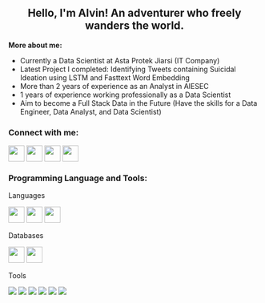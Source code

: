 <h2 align="center">
  Hello, I'm Alvin!
  An adventurer who freely wanders the world. <br>
</h2>

**More about me:**
- Currently a Data Scientist at Asta Protek Jiarsi (IT Company)
- Latest Project I completed: Identifying Tweets containing Suicidal Ideation using LSTM and Fasttext Word Embedding
- More than 2 years of experience as an Analyst in AIESEC
- 1 years of experience working professionally as a Data Scientist
- Aim to become a Full Stack Data in the Future (Have the skills for a Data Engineer, Data Analyst, and Data Scientist)

<h3 align="left">
  Connect with me:
</h3>

<p align="left">
  <a href="mailto:alvincnataputra@gmail.com" target="blank"><img align="center" src="https://img.icons8.com/color/32/gmail-new.png" width="32" height="32"/></a>
  <a href="https://linkedin.com/in/alvincnataputra" target="blank"><img align="center" src="https://img.icons8.com/fluency/32/linkedin.png" width="32" height="32"/></a>
  <a href="https://www.instagram.com/apeirodonut" target="blank"><img align="center" src="https://img.icons8.com/fluency/32/instagram-new.png" width="32" height="32"/></a>
  <a href="https://apricitea.medium.com/" target="blank"><img align="center" src="https://img.icons8.com/ios-glyphs/32/medium-logo.png" width="32" height="32"/></a>
</p>

<h3 align="left">
  Programming Language and Tools:
</h3>

Languages
<p align="left">
  <img src="https://img.icons8.com/color/32/python--v1.png" width="32" height="32">
  <img src="https://img.icons8.com/color/32/javascript--v1.png" width="32" height="32">
  <img src="https://img.icons8.com/fluency/32/r-project.png" width="32" height="32">
</p>

Databases
<p align="left">
  <img src="https://img.icons8.com/color/32/postgreesql.png" width="32" height="32">
  <img src="https://img.icons8.com/material-outlined/32/mysql-logo.png" width="32" height="32">
</p>

Tools
<p align="left">
  <img src="https://icons8.com/icon/17842/linux">
  <img src="https://icons8.com/icon/cdYUlRaag9G9/docker">
  <img src="https://icons8.com/icon/20906/git">
  <img src="https://icons8.com/icon/106567/github">
  <img src="https://icons8.com/icon/9OGIyU8hrxW5/visual-studio-code-2019">
  <img src="https://icons8.com/icon/9pAKclTpHTMC/streamlit">
</p>
